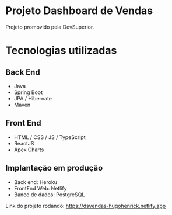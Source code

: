 # Projeto Dashboard de Vendas

Projeto promovido pela DevSuperior.

# Tecnologias utilizadas
## Back End
- Java
- Spring Boot
- JPA / Hibernate
- Maven

## Front End
- HTML / CSS / JS / TypeScript
- ReactJS
- Apex Charts

## Implantação em produção
- Back end: Heroku
- FrontEnd Web: Netlify
- Banco de dados: PostgreSQL

Link do projeto rodando: https://dsvendas-hugohenrick.netlify.app

